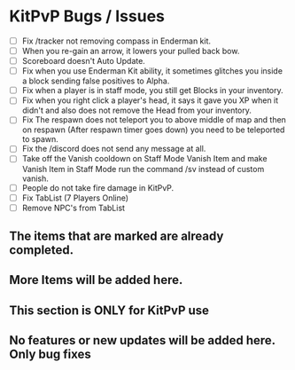 
# KitPvP Bugs / Issues

- [ ] Fix /tracker not removing compass in Enderman kit.
- [ ] When you re-gain an arrow, it lowers your pulled back bow.
- [ ] Scoreboard doesn't Auto Update.
- [ ] Fix when you use Enderman Kit ability, it sometimes glitches you inside a block sending false positives to Alpha.
- [ ] Fix when a player is in staff mode, you still get Blocks in your inventory.
- [ ] Fix when you right click a player's head, it says it gave you XP when it didn't and also does not remove the Head from your inventory.
- [ ] Fix The respawn does not teleport you to above middle of map and then on respawn (After respawn timer goes down) you need to be teleported to spawn.
- [ ] Fix the /discord does not send any message at all.
- [ ] Take off the Vanish cooldown on Staff Mode Vanish Item and make Vanish Item in Staff Mode run the command /sv instead of custom vanish.
- [ ] People do not take fire damage in KitPvP.
- [ ] Fix TabList (7 Players Online)
- [ ] Remove NPC's from TabList

## The items that are marked are already completed.
## More Items will be added here.
## This section is ONLY for KitPvP use
## No features or new updates will be added here. Only bug fixes
